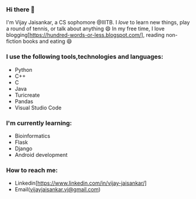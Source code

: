 ### Hi there 👋

<!--
**vijay-jaisankar/vijay-jaisankar** is a ✨ _special_ ✨ repository because its `README.md` (this file) appears on your GitHub profile.

Here are some ideas to get you started:

- 🔭 I’m currently working on ...
- 🌱 I’m currently learning ...
- 👯 I’m looking to collaborate on ...
- 🤔 I’m looking for help with ...
- 💬 Ask me about ...
- 📫 How to reach me: ...
- 😄 Pronouns: ...
- ⚡ Fun fact: ...
-->

I'm Vijay Jaisankar, a CS sophomore @IIITB. I _love_ to learn new things, play a round of tennis, or talk about anything 😄 
In my free time, I love blogging[https://hundred-words-or-less.blogspot.com/], reading non-fiction books and eating 😄

### I use the following tools,technologies and languages:
  - Python
  - C++
  - C
  - Java
  - Turicreate
  - Pandas
  - Visual Studio Code
  
  
### I'm currently learning:
  - Bioinformatics
  - Flask
  - Django
  - Android development
  
  
### How to reach me:
  - Linkedin[https://www.linkedin.com/in/vijay-jaisankar/]
  - Email(vijayjaisankar.vj@gmail.com)
  
  

